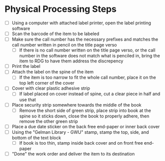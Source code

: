 # Physical Processing Steps

* [ ] Using a computer with attached label printer, open the label printing software
* [ ] Scan the barcode of the item to be labeled
* [ ] Make sure the call number has the necessary prefixes and matches the call number written in pencil on the title page verso
  * [ ] If there is no call number written on the title page verso, or the call number in the software does not match what is penciled in, bring the item to RDG to have them address the discrepency
* [ ] Print the label
* [ ] Attach the label on the spine of the item
  * [ ] If the item is too narrow to fit the whole call number, place it on the top left corner of the cover
* [ ] Cover with clear plastic adhesive strip
  * [ ] If label placed on cover instead of spine, cut a clear piece in half and use that
* [ ] Place security strip somewhere towards the middle of the book
  * [ ] Remove the short side of green strip, place strip into book at the spine so it sticks down, close the book to properly adhere, then remove the other green strip
* [ ] Place a due date sticker on the back free end-paper or inner back cover
* [ ] Using the "Gelman Library - GWU" stamp, stamp the top, side, and bottom of the text block
  * [ ] If book is too thin, stamp inside back cover and on front free end-paper
* [ ] "Done" the work order and deliver the item to its destination
